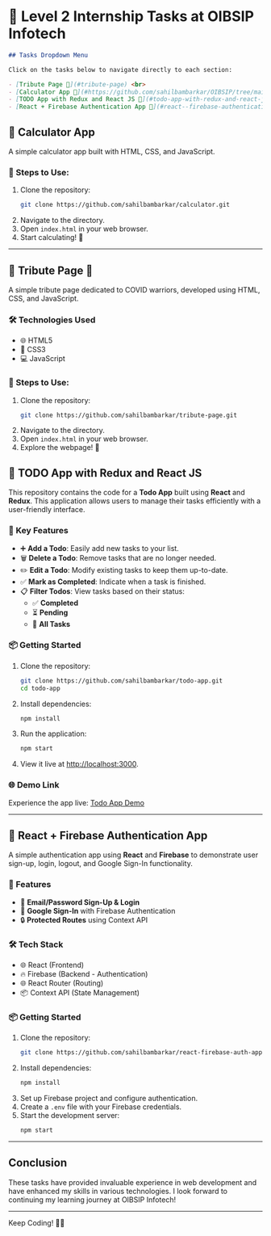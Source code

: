 
# 🌟 Level 2 Internship Tasks at OIBSIP Infotech
```markdown
## Tasks Dropdown Menu

Click on the tasks below to navigate directly to each section:

- [Tribute Page 💐](#tribute-page) <br>
- [Calculator App 🧮](#https://github.com/sahilbambarkar/OIBSIP/tree/main/Level%202/Task%201-%20CALCULATOR) <br>
- [TODO App with Redux and React JS 📝](#todo-app-with-redux-and-react-js)<br>
- [React + Firebase Authentication App 🔐](#react--firebase-authentication-app)<br>
```

## 🧮 Calculator App

A simple calculator app built with HTML, CSS, and JavaScript.

### 🎯 Steps to Use:
1. Clone the repository:
   ```bash
   git clone https://github.com/sahilbambarkar/calculator.git
   ```
2. Navigate to the directory.
3. Open `index.html` in your web browser.
4. Start calculating! 🎉

---



## 🌸 Tribute Page 💐

A simple tribute page dedicated to COVID warriors, developed using HTML, CSS, and JavaScript.

### 🛠️ Technologies Used
- 🌐 HTML5
- 🎨 CSS3
- 💻 JavaScript

### 🎯 Steps to Use:
1. Clone the repository:
   ```bash
   git clone https://github.com/sahilbambarkar/tribute-page.git
   ```
2. Navigate to the directory.
3. Open `index.html` in your web browser.
4. Explore the webpage! 👀



## 📝 TODO App with Redux and React JS

This repository contains the code for a **Todo App** built using **React** and **Redux**. This application allows users to manage their tasks efficiently with a user-friendly interface.

### 🎯 Key Features
- ➕ **Add a Todo**: Easily add new tasks to your list.
- 🗑️ **Delete a Todo**: Remove tasks that are no longer needed.
- ✏️ **Edit a Todo**: Modify existing tasks to keep them up-to-date.
- ✅ **Mark as Completed**: Indicate when a task is finished.
- 📋 **Filter Todos**: View tasks based on their status:
  - ✅ **Completed**
  - ⏳ **Pending**
  - 📜 **All Tasks**

### 📦 Getting Started
1. Clone the repository:
   ```bash
   git clone https://github.com/sahilbambarkar/todo-app.git
   cd todo-app
   ```
2. Install dependencies:
   ```bash
   npm install
   ```
3. Run the application:
   ```bash
   npm start
   ```
4. View it live at [http://localhost:3000](http://localhost:3000).

### 🌐 Demo Link
Experience the app live: [Todo App Demo](https://react-redux-todo-app-lac.vercel.app/)

---

## 🔐 React + Firebase Authentication App

A simple authentication app using **React** and **Firebase** to demonstrate user sign-up, login, logout, and Google Sign-In functionality.

### 🎯 Features
- 📧 **Email/Password Sign-Up & Login**
- 🔑 **Google Sign-In** with Firebase Authentication
- 🔒 **Protected Routes** using Context API

### 🛠️ Tech Stack
- 🌐 React (Frontend)
- 🔥 Firebase (Backend - Authentication)
- 🌐 React Router (Routing)
- 📦 Context API (State Management)

### 📦 Getting Started
1. Clone the repository:
   ```bash
   git clone https://github.com/sahilbambarkar/react-firebase-auth-app.git
   ```
2. Install dependencies:
   ```bash
   npm install
   ```
3. Set up Firebase project and configure authentication.
4. Create a `.env` file with your Firebase credentials.
5. Start the development server:
   ```bash
   npm start
   ```

---

## Conclusion

These tasks have provided invaluable experience in web development and have enhanced my skills in various technologies. I look forward to continuing my learning journey at OIBSIP Infotech!

---

Keep Coding! 💪✨
```

